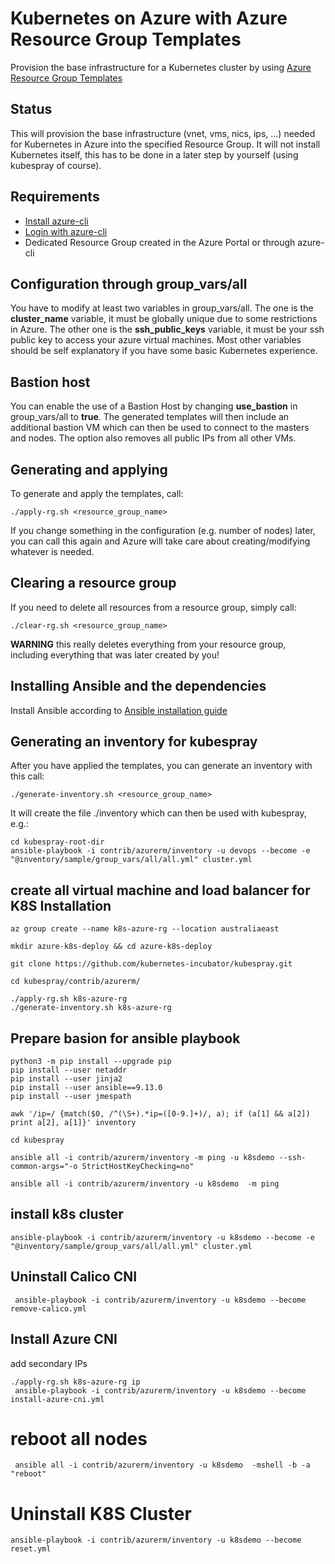 # Kubernetes on Azure with Azure Resource Group Templates

Provision the base infrastructure for a Kubernetes cluster by using [Azure Resource Group Templates](https://docs.microsoft.com/en-us/azure/azure-resource-manager/resource-group-authoring-templates)

## Status

This will provision the base infrastructure (vnet, vms, nics, ips, ...) needed for Kubernetes in Azure into the specified
Resource Group. It will not install Kubernetes itself, this has to be done in a later step by yourself (using kubespray of course).

## Requirements

- [Install azure-cli](https://docs.microsoft.com/en-us/cli/azure/install-azure-cli?view=azure-cli-latest)
- [Login with azure-cli](https://docs.microsoft.com/en-us/cli/azure/authenticate-azure-cli?view=azure-cli-latest)
- Dedicated Resource Group created in the Azure Portal or through azure-cli

## Configuration through group_vars/all

You have to modify at least two variables in group_vars/all. The one is the **cluster_name** variable, it must be globally
unique due to some restrictions in Azure. The other one is the **ssh_public_keys** variable, it must be your ssh public
key to access your azure virtual machines. Most other variables should be self explanatory if you have some basic Kubernetes
experience.

## Bastion host

You can enable the use of a Bastion Host by changing **use_bastion** in group_vars/all to **true**. The generated
templates will then include an additional bastion VM which can then be used to connect to the masters and nodes. The option
also removes all public IPs from all other VMs.

## Generating and applying

To generate and apply the templates, call:

```shell
./apply-rg.sh <resource_group_name>
```

If you change something in the configuration (e.g. number of nodes) later, you can call this again and Azure will
take care about creating/modifying whatever is needed.

## Clearing a resource group

If you need to delete all resources from a resource group, simply call:

```shell
./clear-rg.sh <resource_group_name>
```

**WARNING** this really deletes everything from your resource group, including everything that was later created by you!

## Installing Ansible and the dependencies

Install Ansible according to [Ansible installation guide](/docs/ansible/ansible.md#installing-ansible)

## Generating an inventory for kubespray

After you have applied the templates, you can generate an inventory with this call:

```shell
./generate-inventory.sh <resource_group_name>
```

It will create the file ./inventory which can then be used with kubespray, e.g.:

```shell
cd kubespray-root-dir
ansible-playbook -i contrib/azurerm/inventory -u devops --become -e "@inventory/sample/group_vars/all/all.yml" cluster.yml
```
## create all virtual machine and load balancer for K8S Installation

```shell
az group create --name k8s-azure-rg --location australiaeast

mkdir azure-k8s-deploy && cd azure-k8s-deploy

git clone https://github.com/kubernetes-incubator/kubespray.git

cd kubespray/contrib/azurerm/

./apply-rg.sh k8s-azure-rg
./generate-inventory.sh k8s-azure-rg

```
## Prepare basion for ansible playbook

```shell
python3 -m pip install --upgrade pip
pip install --user netaddr
pip install --user jinja2
pip install --user ansible==9.13.0
pip install --user jmespath

awk '/ip=/ {match($0, /^(\S+).*ip=([0-9.]+)/, a); if (a[1] && a[2]) print a[2], a[1]}' inventory

cd kubespray

ansible all -i contrib/azurerm/inventory -m ping -u k8sdemo --ssh-common-args="-o StrictHostKeyChecking=no"

ansible all -i contrib/azurerm/inventory -u k8sdemo  -m ping

```

## install k8s cluster

```shell
ansible-playbook -i contrib/azurerm/inventory -u k8sdemo --become -e "@inventory/sample/group_vars/all/all.yml" cluster.yml

```
## Uninstall Calico CNI

```shell
 ansible-playbook -i contrib/azurerm/inventory -u k8sdemo --become remove-calico.yml

```
## Install Azure CNI

add secondary IPs

```shell
./apply-rg.sh k8s-azure-rg ip
 ansible-playbook -i contrib/azurerm/inventory -u k8sdemo --become install-azure-cni.yml

 ```
# reboot all nodes

```shell
 ansible all -i contrib/azurerm/inventory -u k8sdemo  -mshell -b -a "reboot"

```
# Uninstall K8S Cluster

```shell
ansible-playbook -i contrib/azurerm/inventory -u k8sdemo --become reset.yml

```






